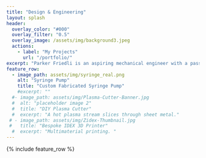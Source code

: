 ```yaml
---
title: "Design & Engineering"
layout: splash
header:
  overlay_color: "#000"
  overlay_filter: "0.5"
  overlay_image: /assets/img/background3.jpeg
  actions:
    - label: "My Projects"
      url: "/portfolio/"
excerpt: "Parker Friedli is an aspiring mechanical engineer with a passion for transforming innovative ideas into tangible solutions. Currently pursing a Bachalor of Science in Mechanical Engineering at Vanderbilt University, she is dedicated to mastering the art and science of turning chaoe into order through engineering and problem solving."
feature_row:
  - image_path: assets/img/syringe_real.png
    alt: "Syringe Pump"
    title: "Custom Fabricated Syringe Pump"
    #excerpt: ""
  #- image_path: assets/img/Plasma-Cutter-Banner.jpg
  #  alt: "placeholder image 2"
  #  title: "DIY Plasma Cutter"
  #  excerpt: "A hot plasma stream slices through sheet metal."
 # - image_path: assets/img/Zidex-Thumbnail.jpg
 #   title: "Bespoke IDEX 3D Printer"
  #  excerpt: "Multimaterial printing. "
---
```


{% include feature_row %}
